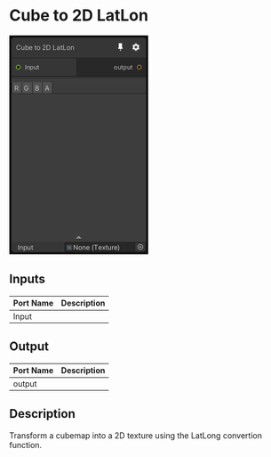 # Cube to 2D LatLon
![Mixture.CubeTo2DLatLonNode](../../images/Mixture.CubeTo2DLatLonNode.png)
## Inputs
Port Name | Description
--- | ---
Input | 

## Output
Port Name | Description
--- | ---
output | 

## Description
Transform a cubemap into a 2D texture using the LatLong convertion function.

